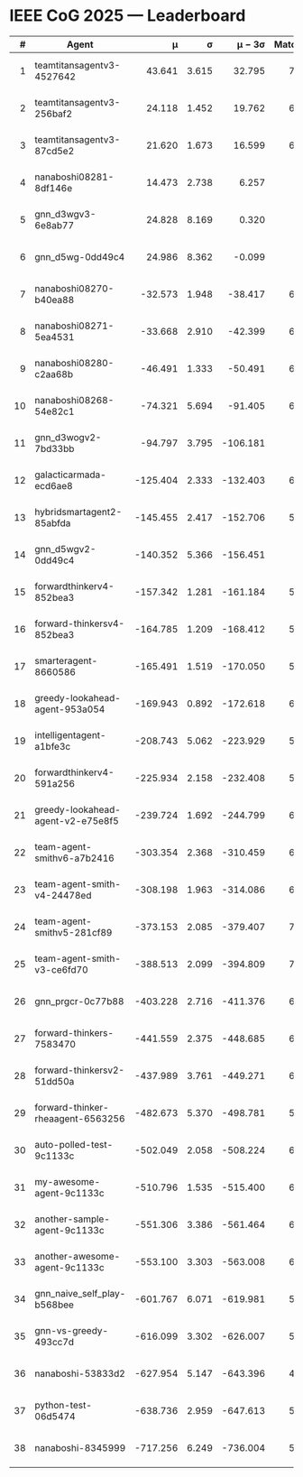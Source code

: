 # IEEE CoG 2025 — Leaderboard

| # | Agent | μ | σ | μ − 3σ | Matches | Updated |
|---:|---|---:|---:|---:|---:|---|
| 1 | teamtitansagentv3-4527642 | 43.641 | 3.615 | 32.795 | 7036 | 2025-08-30 09:43 |
| 2 | teamtitansagentv3-256baf2 | 24.118 | 1.452 | 19.762 | 6636 | 2025-08-30 09:43 |
| 3 | teamtitansagentv3-87cd5e2 | 21.620 | 1.673 | 16.599 | 6280 | 2025-08-30 09:43 |
| 4 | nanaboshi08281-8df146e | 14.473 | 2.738 | 6.257 | 276 | 2025-08-30 09:43 |
| 5 | gnn_d3wgv3-6e8ab77 | 24.828 | 8.169 | 0.320 | 138 | 2025-08-30 09:43 |
| 6 | gnn_d5wg-0dd49c4 | 24.986 | 8.362 | -0.099 | 120 | 2025-08-30 09:43 |
| 7 | nanaboshi08270-b40ea88 | -32.573 | 1.948 | -38.417 | 6820 | 2025-08-30 09:43 |
| 8 | nanaboshi08271-5ea4531 | -33.668 | 2.910 | -42.399 | 6818 | 2025-08-30 09:43 |
| 9 | nanaboshi08280-c2aa68b | -46.491 | 1.333 | -50.491 | 6118 | 2025-08-30 09:43 |
| 10 | nanaboshi08268-54e82c1 | -74.321 | 5.694 | -91.405 | 6300 | 2025-08-30 09:43 |
| 11 | gnn_d3wogv2-7bd33bb | -94.797 | 3.795 | -106.181 | 274 | 2025-08-30 09:43 |
| 12 | galacticarmada-ecd6ae8 | -125.404 | 2.333 | -132.403 | 6220 | 2025-08-30 09:43 |
| 13 | hybridsmartagent2-85abfda | -145.455 | 2.417 | -152.706 | 5768 | 2025-08-30 09:43 |
| 14 | gnn_d5wgv2-0dd49c4 | -140.352 | 5.366 | -156.451 | 226 | 2025-08-30 09:43 |
| 15 | forwardthinkerv4-852bea3 | -157.342 | 1.281 | -161.184 | 5492 | 2025-08-30 09:43 |
| 16 | forward-thinkersv4-852bea3 | -164.785 | 1.209 | -168.412 | 5339 | 2025-08-30 09:43 |
| 17 | smarteragent-8660586 | -165.491 | 1.519 | -170.050 | 5364 | 2025-08-30 09:43 |
| 18 | greedy-lookahead-agent-953a054 | -169.943 | 0.892 | -172.618 | 6148 | 2025-08-30 09:43 |
| 19 | intelligentagent-a1bfe3c | -208.743 | 5.062 | -223.929 | 5715 | 2025-08-30 09:43 |
| 20 | forwardthinkerv4-591a256 | -225.934 | 2.158 | -232.408 | 5362 | 2025-08-30 09:43 |
| 21 | greedy-lookahead-agent-v2-e75e8f5 | -239.724 | 1.692 | -244.799 | 6480 | 2025-08-30 09:43 |
| 22 | team-agent-smithv6-a7b2416 | -303.354 | 2.368 | -310.459 | 6940 | 2025-08-30 09:43 |
| 23 | team-agent-smith-v4-24478ed | -308.198 | 1.963 | -314.086 | 6398 | 2025-08-30 09:43 |
| 24 | team-agent-smithv5-281cf89 | -373.153 | 2.085 | -379.407 | 7120 | 2025-08-30 09:43 |
| 25 | team-agent-smith-v3-ce6fd70 | -388.513 | 2.099 | -394.809 | 7578 | 2025-08-30 09:43 |
| 26 | gnn_prgcr-0c77b88 | -403.228 | 2.716 | -411.376 | 6170 | 2025-08-30 09:43 |
| 27 | forward-thinkers-7583470 | -441.559 | 2.375 | -448.685 | 6760 | 2025-08-30 09:43 |
| 28 | forward-thinkersv2-51dd50a | -437.989 | 3.761 | -449.271 | 6168 | 2025-08-30 09:43 |
| 29 | forward-thinker-rheaagent-6563256 | -482.673 | 5.370 | -498.781 | 5768 | 2025-08-30 09:43 |
| 30 | auto-polled-test-9c1133c | -502.049 | 2.058 | -508.224 | 6660 | 2025-08-30 09:43 |
| 31 | my-awesome-agent-9c1133c | -510.796 | 1.535 | -515.400 | 6660 | 2025-08-30 09:43 |
| 32 | another-sample-agent-9c1133c | -551.306 | 3.386 | -561.464 | 6780 | 2025-08-30 09:43 |
| 33 | another-awesome-agent-9c1133c | -553.100 | 3.303 | -563.008 | 6340 | 2025-08-30 09:43 |
| 34 | gnn_naive_self_play-b568bee | -601.767 | 6.071 | -619.981 | 5540 | 2025-08-30 09:43 |
| 35 | gnn-vs-greedy-493cc7d | -616.099 | 3.302 | -626.007 | 5360 | 2025-08-30 09:43 |
| 36 | nanaboshi-53833d2 | -627.954 | 5.147 | -643.396 | 4940 | 2025-08-30 09:43 |
| 37 | python-test-06d5474 | -638.736 | 2.959 | -647.613 | 5640 | 2025-08-30 09:43 |
| 38 | nanaboshi-8345999 | -717.256 | 6.249 | -736.004 | 5870 | 2025-08-30 09:43 |
